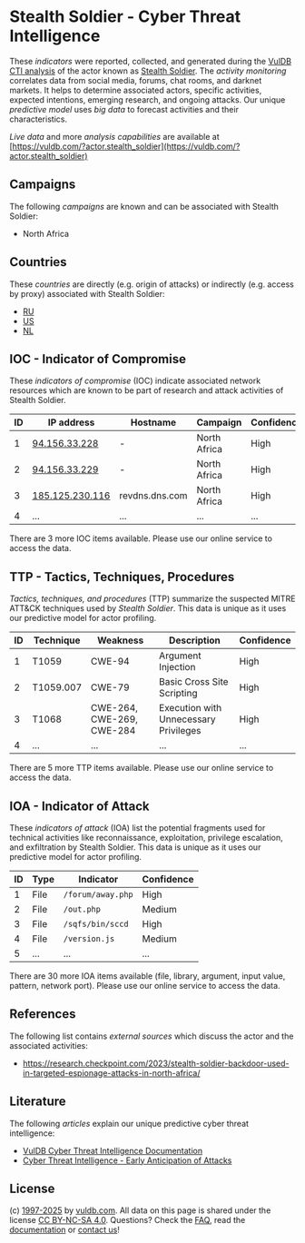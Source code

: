 # Stealth Soldier - Cyber Threat Intelligence

These _indicators_ were reported, collected, and generated during the [VulDB CTI analysis](https://vuldb.com/?kb.cti) of the actor known as [Stealth Soldier](https://vuldb.com/?actor.stealth_soldier). The _activity monitoring_ correlates data from social media, forums, chat rooms, and darknet markets. It helps to determine associated actors, specific activities, expected intentions, emerging research, and ongoing attacks. Our unique _predictive model_ uses _big data_ to forecast activities and their characteristics.

_Live data_ and more _analysis capabilities_ are available at [https://vuldb.com/?actor.stealth_soldier](https://vuldb.com/?actor.stealth_soldier)

## Campaigns

The following _campaigns_ are known and can be associated with Stealth Soldier:

* North Africa

## Countries

These _countries_ are directly (e.g. origin of attacks) or indirectly (e.g. access by proxy) associated with Stealth Soldier:

* [RU](https://vuldb.com/?country.ru)
* [US](https://vuldb.com/?country.us)
* [NL](https://vuldb.com/?country.nl)

## IOC - Indicator of Compromise

These _indicators of compromise_ (IOC) indicate associated network resources which are known to be part of research and attack activities of Stealth Soldier.

ID | IP address | Hostname | Campaign | Confidence
-- | ---------- | -------- | -------- | ----------
1 | [94.156.33.228](https://vuldb.com/?ip.94.156.33.228) | - | North Africa | High
2 | [94.156.33.229](https://vuldb.com/?ip.94.156.33.229) | - | North Africa | High
3 | [185.125.230.116](https://vuldb.com/?ip.185.125.230.116) | revdns.dns.com | North Africa | High
4 | ... | ... | ... | ...

There are 3 more IOC items available. Please use our online service to access the data.

## TTP - Tactics, Techniques, Procedures

_Tactics, techniques, and procedures_ (TTP) summarize the suspected MITRE ATT&CK techniques used by _Stealth Soldier_. This data is unique as it uses our predictive model for actor profiling.

ID | Technique | Weakness | Description | Confidence
-- | --------- | -------- | ----------- | ----------
1 | T1059 | CWE-94 | Argument Injection | High
2 | T1059.007 | CWE-79 | Basic Cross Site Scripting | High
3 | T1068 | CWE-264, CWE-269, CWE-284 | Execution with Unnecessary Privileges | High
4 | ... | ... | ... | ...

There are 5 more TTP items available. Please use our online service to access the data.

## IOA - Indicator of Attack

These _indicators of attack_ (IOA) list the potential fragments used for technical activities like reconnaissance, exploitation, privilege escalation, and exfiltration by Stealth Soldier. This data is unique as it uses our predictive model for actor profiling.

ID | Type | Indicator | Confidence
-- | ---- | --------- | ----------
1 | File | `/forum/away.php` | High
2 | File | `/out.php` | Medium
3 | File | `/sqfs/bin/sccd` | High
4 | File | `/version.js` | Medium
5 | ... | ... | ...

There are 30 more IOA items available (file, library, argument, input value, pattern, network port). Please use our online service to access the data.

## References

The following list contains _external sources_ which discuss the actor and the associated activities:

* https://research.checkpoint.com/2023/stealth-soldier-backdoor-used-in-targeted-espionage-attacks-in-north-africa/

## Literature

The following _articles_ explain our unique predictive cyber threat intelligence:

* [VulDB Cyber Threat Intelligence Documentation](https://vuldb.com/?kb.cti)
* [Cyber Threat Intelligence - Early Anticipation of Attacks](https://www.scip.ch/en/?labs.20201022)

## License

(c) [1997-2025](https://vuldb.com/?kb.changelog) by [vuldb.com](https://vuldb.com/?kb.about). All data on this page is shared under the license [CC BY-NC-SA 4.0](https://creativecommons.org/licenses/by-nc-sa/4.0/). Questions? Check the [FAQ](https://vuldb.com/?kb.faq), read the [documentation](https://vuldb.com/?kb) or [contact us](https://vuldb.com/?contact)!
